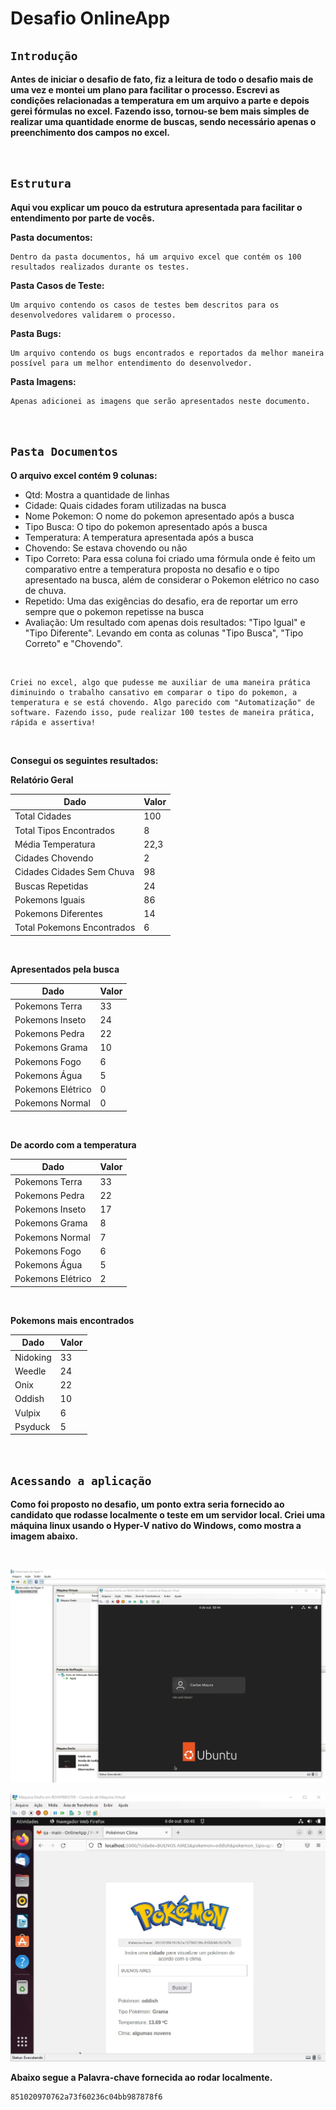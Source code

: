 <h1> Desafio OnlineApp </b> </h1>

## <b> ``Introdução`` </b>

**Antes de iniciar o desafio de fato, fiz a leitura de todo o desafio mais de uma vez e montei um plano para facilitar o processo. Escrevi as condições relacionadas a temperatura em um arquivo a parte e depois gerei fórmulas no excel. Fazendo isso, tornou-se bem mais simples de realizar uma quantidade enorme de buscas, sendo necessário apenas o preenchimento dos campos no excel.**

<br>

## <b> ``Estrutura``</b>

**Aqui vou explicar um pouco da estrutura apresentada para facilitar o entendimento por parte de vocês.**

**Pasta documentos:** 

    Dentro da pasta documentos, há um arquivo excel que contém os 100 resultados realizados durante os testes.

**Pasta Casos de Teste:** 

    Um arquivo contendo os casos de testes bem descritos para os desenvolvedores validarem o processo.

**Pasta Bugs:** 

    Um arquivo contendo os bugs encontrados e reportados da melhor maneira possível para um melhor entendimento do desenvolvedor.

**Pasta Imagens:** 

    Apenas adicionei as imagens que serão apresentados neste documento.

<br>

## <b> ``Pasta Documentos``</b>

**O arquivo excel contém 9 colunas:**

- Qtd: Mostra a quantidade de linhas
- Cidade: Quais cidades foram utilizadas na busca
- Nome Pokemon: O nome do pokemon apresentado após a busca
- Tipo Busca: O tipo do pokemon apresentado após a busca
- Temperatura: A temperatura apresentada após a busca
- Chovendo: Se estava chovendo ou não
- Tipo Correto: Para essa coluna foi criado uma fórmula onde é feito um comparativo entre a temperatura proposta no desafio e o tipo apresentado na busca, além de considerar o Pokemon elétrico no caso de chuva.
- Repetido: Uma das exigências do desafio, era de reportar um erro sempre que o pokemon repetisse na busca
- Avaliação: Um resultado com apenas dois resultados: "Tipo Igual" e "Tipo Diferente". Levando em conta as colunas "Tipo Busca", "Tipo Correto" e "Chovendo".

</br>

    Criei no excel, algo que pudesse me auxiliar de uma maneira prática diminuindo o trabalho cansativo em comparar o tipo do pokemon, a temperatura e se está chovendo. Algo parecido com "Automatização" de software. Fazendo isso, pude realizar 100 testes de maneira prática, rápida e assertiva!

</br>

**Consegui os seguintes resultados:**

**Relatório Geral**

Dado   | Valor
--------- | ------
Total Cidades | 100
Total Tipos Encontrados | 8
Média Temperatura | 22,3
Cidades Chovendo | 2
Cidades Cidades Sem Chuva | 98
Buscas Repetidas | 24
Pokemons Iguais | 86
Pokemons Diferentes | 14
Total Pokemons Encontrados | 6

</br>

**Apresentados pela busca**

Dado   | Valor
--------- | ------
Pokemons Terra | 33
Pokemons Inseto | 24
Pokemons Pedra | 22
Pokemons Grama | 10
Pokemons Fogo | 6
Pokemons Água | 5
Pokemons Elétrico | 0
Pokemons Normal | 0

</br>

**De acordo com a temperatura**

Dado   | Valor
--------- | ------
Pokemons Terra | 33
Pokemons Pedra | 22
Pokemons Inseto | 17
Pokemons Grama | 8
Pokemons Normal | 7
Pokemons Fogo | 6
Pokemons Água | 5
Pokemons Elétrico | 2

</br>

**Pokemons mais encontrados**

Dado   | Valor
--------- | ------
Nidoking | 33
Weedle | 24
Onix | 22
Oddish | 10
Vulpix | 6
Psyduck | 5

</br>

## <b> ``Acessando a aplicação``</b>

**Como foi proposto no desafio, um ponto extra seria fornecido ao candidato que rodasse localmente o teste em um servidor local. Criei uma máquina linux usando o Hyper-V nativo do Windows, como mostra a imagem abaixo.**

</br>

![Logo do Markdown](imagens/maquinavirtual1.jpeg)

![Logo do Markdown](imagens/maquinavirtual2.jpeg)

**Abaixo segue a Palavra-chave fornecida ao rodar localmente.** 

    851020970762a73f60236c04bb987878f6
